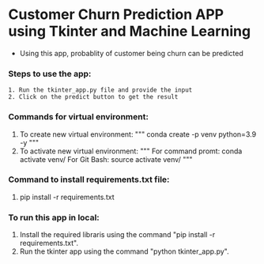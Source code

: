 # Customer Churn Prediction APP using Tkinter and Machine Learning
- Using this app, probablity of customer being churn can be predicted


### Steps to use the app:
```
1. Run the tkinter_app.py file and provide the input
2. Click on the predict button to get the result
```
### Commands for virtual environment:
 1. To create new virtual environment:
""" conda create -p venv python=3.9 -y 
"""
 2. To activate new virtual environment:
 """
    For command promt: conda activate venv/
    For Git Bash: source activate venv/
"""
### Command to install requirements.txt file:
 1. pip install -r requirements.txt

### To run this app in local:
 1. Install the required libraris using the command "pip install -r requirements.txt".
 2. Run the tkinter app using the command "python tkinter_app.py".
